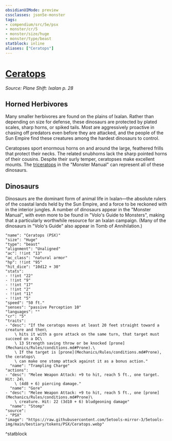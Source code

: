 ```yaml
---
obsidianUIMode: preview
cssclasses: json5e-monster
tags:
- compendium/src/5e/psx
- monster/cr/5
- monster/size/huge
- monster/type/beast
statblock: inline
aliases: ["Ceratops"]
---
```

# [Ceratops](Mechanics\bestiary\beast/ceratops-psx.md)
*Source: Plane Shift: Ixalan p. 28*  

## Horned Herbivores

Many smaller herbivores are found on the plains of Ixalan. Rather than depending on size for defense, these dinosaurs are protected by plated scales, sharp horns, or spiked tails. Most are aggressively proactive in chasing off predators even before they are attacked, and the people of the Sun Empire find these creatures among the hardest dinosaurs to control.

Ceratopses sport enormous horns on and around the large, feathered frills that protect their necks. The related snubhorns lack the sharp pointed horns of their cousins. Despite their surly temper, ceratopses make excellent mounts. The [triceratops](Mechanics/bestiary/beast/triceratops.md) in the "Monster Manual" can represent all of these dinosaurs.

## Dinosaurs

Dinosaurs are the dominant form of animal life in Ixalan—the absolute rulers of the coastal lands held by the Sun Empire, and a force to be reckoned with in the interior jungles. A number of dinosaurs appear in the "Monster Manual", with even more to be found in "Volo's Guide to Monsters", making that a particularly worthwhile resource for an Ixalan campaign. (Many of the dinosaurs in "Volo's Guide" also appear in Tomb of Annihilation.)

```statblock
"name": "Ceratops (PSX)"
"size": "Huge"
"type": "beast"
"alignment": "Unaligned"
"ac": !!int "13"
"ac_class": "natural armor"
"hp": !!int "95"
"hit_dice": "10d12 + 30"
"stats":
- !!int "22"
- !!int "9"
- !!int "17"
- !!int "2"
- !!int "11"
- !!int "5"
"speed": "50 ft."
"senses": "passive Perception 10"
"languages": ""
"cr": "5"
"traits":
- "desc": "If the ceratops moves at least 20 feet straight toward a creature and then\
    \ hits it with a gore attack on the same turn, that target must succeed on a DC\
    \ 13 Strength saving throw or be knocked [prone](Mechanics/Rules/conditions.md#Prone).\
    \ If the target is [prone](Mechanics/Rules/conditions.md#Prone), the ceratops\
    \ can make one stomp attack against it as a bonus action."
  "name": "Trampling Charge"
"actions":
- "desc": "Melee Weapon Attack: +9 to hit, reach 5 ft., one target. Hit: 24\
    \ (4d8 + 6) piercing damage."
  "name": "Gore"
- "desc": "Melee Weapon Attack: +9 to hit, reach 5 ft., one [prone](Mechanics/Rules/conditions.md#Prone)\
    \ creature. Hit: 22 (3d10 + 6) bludgeoning damage"
  "name": "Stomp"
"source":
- "PSX"
"image": "https://raw.githubusercontent.com/5etools-mirror-3/5etools-img/main/bestiary/tokens/PSX/Ceratops.webp"
```
^statblock